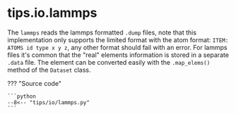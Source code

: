 # tips.io.lammps

The `lammps` reads the lammps formatted `.dump` files, note that this
implementation only supports the limited format with the atom format: `ITEM:
ATOMS id type x y z`, any other format should fail with an error. For lammps
files it's common that the "real" elements information is stored in a separate
`.data` file. The element can be converted easily with the `.map_elems()` method
of the `Dataset` class.

??? "Source code"

    ```python
    --8<-- "tips/io/lammps.py"
    ```
